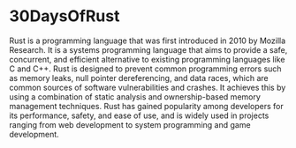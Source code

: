 # 30DaysOfRust

Rust is a programming language that was first introduced in 2010 by Mozilla Research. It is a systems programming language that aims to provide a safe, concurrent, and efficient alternative to existing programming languages like C and C++. Rust is designed to prevent common programming errors such as memory leaks, null pointer dereferencing, and data races, which are common sources of software vulnerabilities and crashes. It achieves this by using a combination of static analysis and ownership-based memory management techniques. Rust has gained popularity among developers for its performance, safety, and ease of use, and is widely used in projects ranging from web development to system programming and game development.
